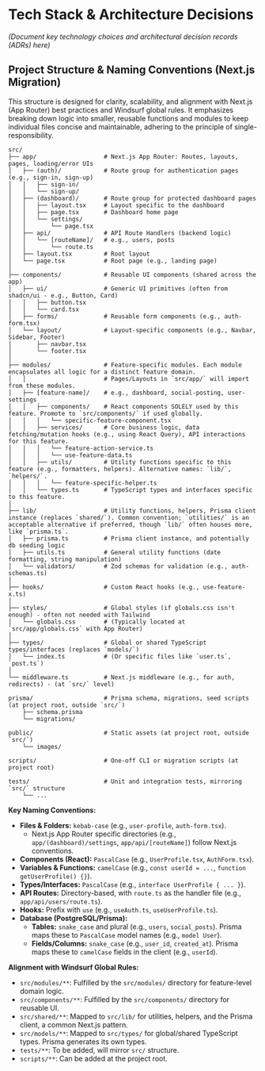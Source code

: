 # Tech Stack & Architecture Decisions

*(Document key technology choices and architectural decision records (ADRs) here)*

## Project Structure & Naming Conventions (Next.js Migration)

This structure is designed for clarity, scalability, and alignment with Next.js (App Router) best practices and Windsurf global rules. It emphasizes breaking down logic into smaller, reusable functions and modules to keep individual files concise and maintainable, adhering to the principle of single-responsibility.

```
src/
├── app/                   # Next.js App Router: Routes, layouts, pages, loading/error UIs
│   ├── (auth)/            # Route group for authentication pages (e.g., sign-in, sign-up)
│   │   ├── sign-in/
│   │   └── sign-up/
│   ├── (dashboard)/       # Route group for protected dashboard pages
│   │   ├── layout.tsx     # Layout specific to the dashboard
│   │   ├── page.tsx       # Dashboard home page
│   │   └── settings/
│   │       └── page.tsx
│   ├── api/               # API Route Handlers (backend logic)
│   │   └── [routeName]/   # e.g., users, posts
│   │       └── route.ts
│   ├── layout.tsx         # Root layout
│   └── page.tsx           # Root page (e.g., landing page)
│
├── components/            # Reusable UI components (shared across the app)
│   ├── ui/                # Generic UI primitives (often from shadcn/ui - e.g., Button, Card)
│   │   ├── button.tsx
│   │   └── card.tsx
│   ├── forms/             # Reusable form components (e.g., auth-form.tsx)
│   └── layout/            # Layout-specific components (e.g., Navbar, Sidebar, Footer)
│       ├── navbar.tsx
│       └── footer.tsx
│
├── modules/               # Feature-specific modules. Each module encapsulates all logic for a distinct feature domain.
│   │                      # Pages/Layouts in `src/app/` will import from these modules.
│   ├── [feature-name]/    # e.g., dashboard, social-posting, user-settings
│   │   ├── components/    # React components SOLELY used by this feature. Promote to `src/components/` if used globally.
│   │   │   └── specific-feature-component.tsx
│   │   ├── services/      # Core business logic, data fetching/mutation hooks (e.g., using React Query), API interactions for this feature.
│   │   │   └── feature-action-service.ts
│   │   │   └── use-feature-data.ts
│   │   ├── utils/         # Utility functions specific to this feature (e.g., formatters, helpers). Alternative names: `lib/`, `helpers/`.
│   │   │   └── feature-specific-helper.ts
│   │   └── types.ts       # TypeScript types and interfaces specific to this feature.
│
├── lib/                   # Utility functions, helpers, Prisma client instance (replaces `shared/`). Common convention; `utilities/` is an acceptable alternative if preferred, though `lib/` often houses more, like `prisma.ts`.
│   ├── prisma.ts          # Prisma client instance, and potentially db seeding logic
│   ├── utils.ts           # General utility functions (date formatting, string manipulation)
│   └── validators/        # Zod schemas for validation (e.g., auth-schemas.ts)
│
├── hooks/                 # Custom React hooks (e.g., use-feature-x.ts)
│
├── styles/                # Global styles (if globals.css isn't enough) - often not needed with Tailwind
│   └── globals.css        # (Typically located at `src/app/globals.css` with App Router)
│
├── types/                 # Global or shared TypeScript types/interfaces (replaces `models/`)
│   └── index.ts           # (Or specific files like `user.ts`, `post.ts`)
│
└── middleware.ts          # Next.js middleware (e.g., for auth, redirects) - (at `src/` level)

prisma/                    # Prisma schema, migrations, seed scripts (at project root, outside `src/`)
    ├── schema.prisma
    └── migrations/

public/                    # Static assets (at project root, outside `src/`)
    └── images/

scripts/                   # One-off CLI or migration scripts (at project root)

tests/                     # Unit and integration tests, mirroring `src/` structure
    └── ...
```

**Key Naming Conventions:**

*   **Files & Folders:** `kebab-case` (e.g., `user-profile`, `auth-form.tsx`).
    *   Next.js App Router specific directories (e.g., `app/(dashboard)/settings`, `app/api/[routeName]`) follow Next.js conventions.
*   **Components (React):** `PascalCase` (e.g., `UserProfile.tsx`, `AuthForm.tsx`).
*   **Variables & Functions:** `camelCase` (e.g., `const userId = ...`, `function getUserProfile() {}`).
*   **Types/Interfaces:** `PascalCase` (e.g., `interface UserProfile { ... }`).
*   **API Routes:** Directory-based, with `route.ts` as the handler file (e.g., `app/api/users/route.ts`).
*   **Hooks:** Prefix with `use` (e.g., `useAuth.ts`, `useUserProfile.ts`).
*   **Database (PostgreSQL/Prisma):**
    *   **Tables:** `snake_case` and plural (e.g., `users`, `social_posts`). Prisma maps these to `PascalCase` model names (e.g., `model User`).
    *   **Fields/Columns:** `snake_case` (e.g., `user_id`, `created_at`). Prisma maps these to `camelCase` fields in the client (e.g., `userId`).

**Alignment with Windsurf Global Rules:**

*   `src/modules/**`: Fulfilled by the `src/modules/` directory for feature-level domain logic.
*   `src/components/**`: Fulfilled by the `src/components/` directory for reusable UI.
*   `src/shared/**`: Mapped to `src/lib/` for utilities, helpers, and the Prisma client, a common Next.js pattern.
*   `src/models/**`: Mapped to `src/types/` for global/shared TypeScript types. Prisma generates its own types.
*   `tests/**`: To be added, will mirror `src/` structure.
*   `scripts/**`: Can be added at the project root.

